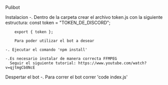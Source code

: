 Pulibot

Instalacion
    -. Dentro de la carpeta crear el archivo token.js con la siguiente estructura:
        const token = "TOKEN_DE_DISCORD";

        export { token };
        
        Para poder utilizar el bot a desear

    -. Ejecutar el comando 'npm install'

    -.Es necesario instalar de manera correcta FFMPEG
      Seguir el siguiente tutorial: https://www.youtube.com/watch?v=qjtmgCb8NcE

Despertar el bot
    -. Para correr el bot correr 'code index.js'